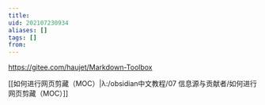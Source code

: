 ```yaml
---
title: 
uid: 202107230934
aliases: []
tags: []
from: 
---
```

https://gitee.com/haujet/Markdown-Toolbox

[[如何进行网页剪藏（MOC）|λ:/obsidian中文教程/07 信息源与贡献者/如何进行网页剪藏（MOC）]]
